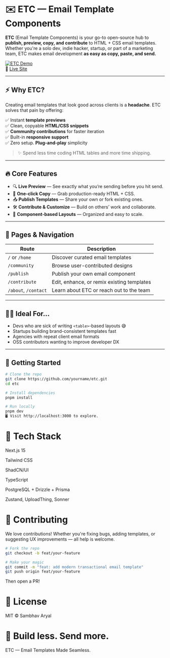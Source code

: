 # ✉️ ETC — Email Template Components

**ETC** (Email Template Components) is your go-to open-source hub to **publish, preview, copy, and contribute** to
HTML + CSS email templates. Whether you're a solo dev, indie hacker, startup, or part of a marketing team, ETC makes
email development **as easy as copy, paste, and send.**

[![ETC Demo](https://etc.vercel.app/demo.png)](https://etc.vercel.app)  
🔗 [Live Site](https://etc.vercel.app)

---

## ⚡ Why ETC?

Creating email templates that look good across clients is a **headache**. ETC solves that pain by offering:

✅ Instant **template previews**  
✅ Clean, copyable **HTML/CSS snippets**  
✅ **Community contributions** for faster iteration  
✅ Built-in **responsive support**  
✅ Zero setup. **Plug-and-play** simplicity

> ✨ Spend less time coding HTML tables and more time shipping.

---

## 🔥 Core Features

- 🔍 **Live Preview** — See exactly what you’re sending before you hit send.
- 💾 **One-click Copy** — Grab production-ready HTML + CSS.
- 📤 **Publish Templates** — Share your own or fork existing ones.
- 🛠️ **Contribute & Customize** — Build on others’ work and collaborate.
- 🧩 **Component-based Layouts** — Organized and easy to scale.

---

## 🧭 Pages & Navigation

| Route                | Description                                |
|----------------------|--------------------------------------------|
| `/` or `/home`       | Discover curated email templates           |
| `/community`         | Browse user-contributed designs            |
| `/publish`           | Publish your own email component           |
| `/contribute`        | Edit, enhance, or remix existing templates |
| `/about`, `/contact` | Learn about ETC or reach out to the team   |

---

## 🧑‍💻 Ideal For...

- Devs who are sick of writing `<table>`-based layouts 😅
- Startups building brand-consistent templates fast
- Agencies with repeat client email formats
- OSS contributors wanting to improve developer DX

---

## 🚀 Getting Started

```bash
# Clone the repo
git clone https://github.com/yourname/etc.git
cd etc

# Install dependencies
pnpm install

# Run locally
pnpm dev
🖥 Visit http://localhost:3000 to explore.
```

# 🧰 Tech Stack

Next.js 15

Tailwind CSS

ShadCN/UI

TypeScript

PostgreSQL + Drizzle + Prisma

Zustand, UploadThing, Sonner

# 🤝 Contributing

We love contributions!
Whether you're fixing bugs, adding templates, or suggesting UX improvements — all help is welcome.

```bash
# Fork the repo
git checkout -b feat/your-feature

# Make your magic
git commit -m "feat: add modern transactional email template"
git push origin feat/your-feature
```

Then open a PR!

# 📄 License

MIT © Sambhav Aryal

# 💌 Build less. Send more.

ETC — Email Templates Made Seamless.